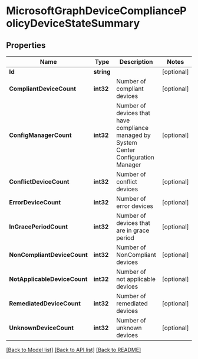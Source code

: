 # MicrosoftGraphDeviceCompliancePolicyDeviceStateSummary

## Properties

Name | Type | Description | Notes
------------ | ------------- | ------------- | -------------
**Id** | **string** |  | [optional] 
**CompliantDeviceCount** | **int32** | Number of compliant devices | [optional] 
**ConfigManagerCount** | **int32** | Number of devices that have compliance managed by System Center Configuration Manager | [optional] 
**ConflictDeviceCount** | **int32** | Number of conflict devices | [optional] 
**ErrorDeviceCount** | **int32** | Number of error devices | [optional] 
**InGracePeriodCount** | **int32** | Number of devices that are in grace period | [optional] 
**NonCompliantDeviceCount** | **int32** | Number of NonCompliant devices | [optional] 
**NotApplicableDeviceCount** | **int32** | Number of not applicable devices | [optional] 
**RemediatedDeviceCount** | **int32** | Number of remediated devices | [optional] 
**UnknownDeviceCount** | **int32** | Number of unknown devices | [optional] 

[[Back to Model list]](../README.md#documentation-for-models) [[Back to API list]](../README.md#documentation-for-api-endpoints) [[Back to README]](../README.md)


